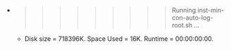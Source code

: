 * >>>>>>>>> Running inst-min-con-auto-log-root.sh ...
  * Disk size = 718396K. Space Used = 16K. Runtime = 00:00:00:00.
